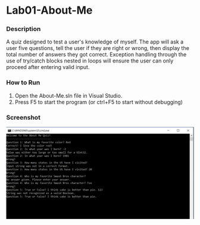 # Lab01-About-Me

### Description
A quiz designed to test a user's knowledge of myself. The app will ask a user five questions, tell the user if they are right or wrong, then display the total number of answers they got correct. Exception handling through the use of try/catch blocks nested in loops will ensure the user can only proceed after entering valid input.

### How to Run
1. Open the About-Me.sln file in Visual Studio.
2. Press F5 to start the program (or ctrl+F5 to start without debugging)

### Screenshot
![screenshot](https://github.com/mbgoseco/Lab01-About-Me/blob/master/screenshot.PNG)
